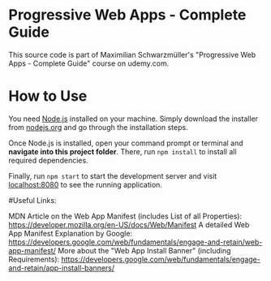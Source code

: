 # Progressive Web Apps - Complete Guide

This source code is part of Maximilian Schwarzmüller's "Progressive Web Apps - Complete Guide" course on udemy.com.

# How to Use

You need [Node.js](https://nodejs.org) installed on your machine. Simply download the installer from [nodejs.org](https://nodejs.org) and go through the installation steps.

Once Node.js is installed, open your command prompt or terminal and **navigate into this project folder**. There, run `npm install` to install all required dependencies.

Finally, run `npm start` to start the development server and visit [localhost:8080](http://localhost:8080) to see the running application.

#Useful Links:

MDN Article on the Web App Manifest (includes List of all Properties): https://developer.mozilla.org/en-US/docs/Web/Manifest
A detailed Web App Manifest Explanation by Google: https://developers.google.com/web/fundamentals/engage-and-retain/web-app-manifest/
More about the "Web App Install Banner" (including Requirements): https://developers.google.com/web/fundamentals/engage-and-retain/app-install-banners/
